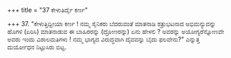 +++
title = "37 ಕೇಳುತಿರ್ದೈ ಕರ್ಣ"

+++
37. "ಕೇಳುತ್ತಿದ್ದೀಯಾ ಕರ್ಣ ! ನಮ್ಮ ಸೈನಿಕರು ಬೆದರುವಂತೆ ಮಾತನಾಡಿ ಶತ್ರುಭಟನಾದ ಅಭಿಮನ್ಯುವನ್ನು ಹೊಗಳಿ (ಏರಿಸಿ) ಮಾತನಾಡುವ ಈ ಬಾಹಿರರನ್ನು (ದ್ರೋಣರನ್ನು) ಏನು ಹೇಳಲಿ ? ಅವರನ್ನು ಅಯೋಗ್ಯರೆನ್ನೋಣವೇ ಅವರು ಇಂದು ವಿಶಾಲಮತಿಗಳು ! ನಮ್ಮ ಭಾಗ್ಯದ ವಿರುದ್ಧವಾಗಿ ದೈವವನ್ನು ಬೈದು ಫಲವೇನು?" ಎನ್ನುತ್ತ ದುರ್ಯೋಧನ ನಿಟ್ಟುಸಿರು ಬಿಟ್ಟ.